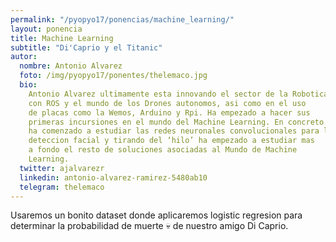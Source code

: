 ```yaml
---
permalink: "/pyopyo17/ponencias/machine_learning/"
layout: ponencia
title: Machine Learning
subtitle: "Di'Caprio y el Titanic"
autor:
  nombre: Antonio Alvarez
  foto: /img/pyopyo17/ponentes/thelemaco.jpg
  bio:
    Antonio Alvarez ultimamente esta innovando el sector de la Robotica
    con ROS y el mundo de los Drones autonomos, asi como en el uso
    de placas como la Wemos, Arduino y Rpi. Ha empezado a hacer sus
    primeras incursiones en el mundo del Machine Learning. En concreto
    ha comenzado a estudiar las redes neuronales convolucionales para la
    deteccion facial y tirando del ‘hilo’ ha empezado a estudiar mas
    a fondo el resto de soluciones asociadas al Mundo de Machine
    Learning.
  twitter: ajalvarezr
  linkedin: antonio-alvarez-ramirez-5480ab10
  telegram: thelemaco
---
```


Usaremos un bonito dataset donde aplicaremos logistic regresion para determinar la probabilidad de muerte 💀 de nuestro amigo Di Caprio.
